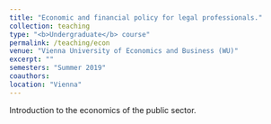 ```yaml
---
title: "Economic and financial policy for legal professionals."
collection: teaching
type: "<b>Undergraduate</b> course"
permalink: /teaching/econ
venue: "Vienna University of Economics and Business (WU)"
excerpt: ""
semesters: "Summer 2019"
coauthors: 
location: "Vienna"
---
```


Introduction to the economics of the public sector.
